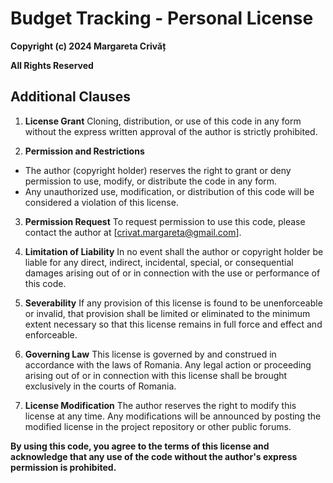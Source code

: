 # Budget Tracking - Personal License

**Copyright (c) 2024 Margareta Crivăț**


**All Rights Reserved** 

## Additional Clauses

1. **License Grant**
Cloning, distribution, or use of this code in any form without the express written approval of the author is strictly 
prohibited. 

2. **Permission and Restrictions**

- The author (copyright holder) reserves the right to grant or deny permission to use, modify, or distribute the code 
in any form. 
- Any unauthorized use, modification, or distribution of this code will be considered a violation of this license. 

3. **Permission Request**
To request permission to use this code, please contact the author at [crivat.margareta@gmail.com].

4. **Limitation of Liability**
In no event shall the author or copyright holder be liable for any direct, indirect, incidental, special, or 
consequential damages arising out of or in connection with the use or performance of this code. 

5. **Severability**
If any provision of this license is found to be unenforceable or invalid, that provision shall be limited or eliminated 
to the minimum extent necessary so that this license remains in full force and effect and enforceable.

6. **Governing Law**
This license is governed by and construed in accordance with the laws of Romania. Any legal action or proceeding arising 
out of or in connection with this license shall be brought exclusively in the courts of Romania. 

7. **License Modification**
The author reserves the right to modify this license at any time. Any modifications will be announced by posting the 
modified license in the project repository or other public forums. 

**By using this code, you agree to the terms of this license and acknowledge that any use of the code without the 
author's express permission is prohibited.**

